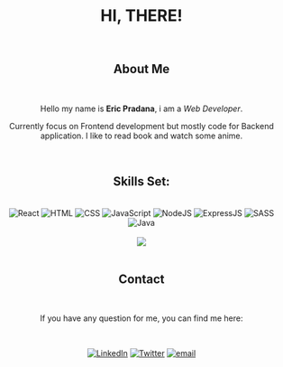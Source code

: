 <div align="center">

# HI, THERE!

<br />

## About Me

<br />

Hello my name is **Eric Pradana**,
i am a _Web Developer_.</h2>


Currently focus on Frontend development but mostly code
for Backend application. I like to read book and watch some anime.

<br />

## Skills Set:

<br />

<img alt="React" src="https://img.shields.io/badge/react-%2320232a.svg?style=for-the-badge&logo=react&logoColor=%2361DAFB" />
<img alt="HTML" src="https://img.shields.io/badge/HTML5-E34F26?style=for-the-badge&logo=html5&logoColor=white" />
<img alt="CSS" src="https://img.shields.io/badge/CSS3-1572B6?style=for-the-badge&logo=css3&logoColor=white" />
<img alt="JavaScript" src="https://img.shields.io/badge/JavaScript-F7DF1E?style=for-the-badge&logo=javascript&logoColor=black" />
<img alt="NodeJS" src="https://img.shields.io/badge/Node.js-43853D?style=for-the-badge&logo=node.js&logoColor=white" />
<img alt="ExpressJS" src="https://img.shields.io/badge/Express.js-404D59?style=for-the-badge" />
<img alt="SASS" src="https://img.shields.io/badge/Sass-CC6699?style=for-the-badge&logo=sass&logoColor=white" />
<img alt="Java" src="https://img.shields.io/badge/Java-ED8B00?style=for-the-badge&logo=java&logoColor=white" />

<br />
<br />

<img align="center" src="https://github-readme-stats.vercel.app/api/top-langs/?username=ericprd&theme=cobalt" />

<br />
<br />

## Contact

<br />

If you have any question for me,
you can find me here:

<br />

<a href="https://www.linkedin.com/in/eric-pradana-4887a91a4/"><img alt="LinkedIn" src="https://img.shields.io/badge/LinkedIn-0077B5?style=for-the-badge&logo=linkedin&logoColor=white"/></a>
<a href="https://twitter.com/_livingDe4th"><img alt="Twitter" src="https://img.shields.io/badge/Twitter-1DA1F2?style=for-the-badge&logo=twitter&logoColor=white"/></a>
<a href="mailto:ericpradana@proton.me"><img alt="email" src="https://img.shields.io/badge/ProtonMail-8B89CC?style=for-the-badge&logo=protonmail&logoColor=white"/></a>

</div>
